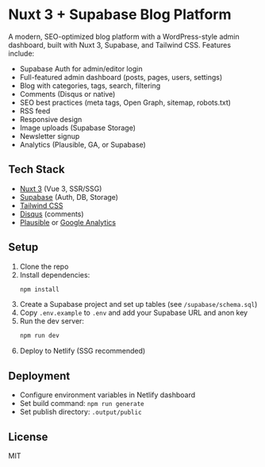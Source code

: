 # Nuxt 3 + Supabase Blog Platform

A modern, SEO-optimized blog platform with a WordPress-style admin dashboard, built with Nuxt 3, Supabase, and Tailwind CSS. Features include:

- Supabase Auth for admin/editor login
- Full-featured admin dashboard (posts, pages, users, settings)
- Blog with categories, tags, search, filtering
- Comments (Disqus or native)
- SEO best practices (meta tags, Open Graph, sitemap, robots.txt)
- RSS feed
- Responsive design
- Image uploads (Supabase Storage)
- Newsletter signup
- Analytics (Plausible, GA, or Supabase)

## Tech Stack
- [Nuxt 3](https://nuxt.com/) (Vue 3, SSR/SSG)
- [Supabase](https://supabase.com/) (Auth, DB, Storage)
- [Tailwind CSS](https://tailwindcss.com/)
- [Disqus](https://disqus.com/) (comments)
- [Plausible](https://plausible.io/) or [Google Analytics](https://analytics.google.com/)

## Setup

1. Clone the repo
2. Install dependencies:
   ```bash
   npm install
   ```
3. Create a Supabase project and set up tables (see `/supabase/schema.sql`)
4. Copy `.env.example` to `.env` and add your Supabase URL and anon key
5. Run the dev server:
   ```bash
   npm run dev
   ```
6. Deploy to Netlify (SSG recommended)

## Deployment
- Configure environment variables in Netlify dashboard
- Set build command: `npm run generate`
- Set publish directory: `.output/public`

## License
MIT 